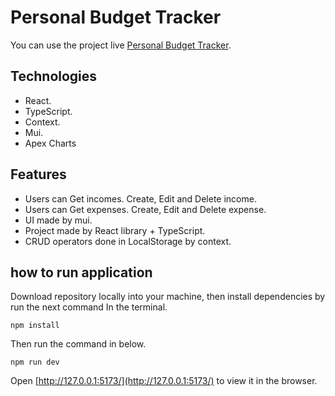 # Personal Budget Tracker

You can use the project live [Personal Budget Tracker](https://p-budget-tracker.netlify.app/).

## Technologies

-   React.
-   TypeScript.
-   Context.
-   Mui.
-   Apex Charts

## Features

-   Users can Get incomes. Create, Edit and Delete income.
-   Users can Get expenses. Create, Edit and Delete expense.
-   UI made by mui.
-   Project made by React library + TypeScript.
-   CRUD operators done in LocalStorage by context.

## how to run application

Download repository locally into your machine, then install dependencies by run the next command In the terminal.

```console
npm install
```

Then run the command in below.

```console
npm run dev
```

Open [http://127.0.0.1:5173/](http://127.0.0.1:5173/) to view it in the browser.
